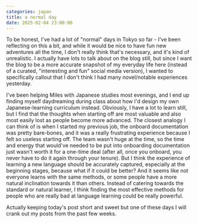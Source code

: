 ```yaml
---
categories: japan
title: a normal day
date: 2025-02-04 23:00:00
---
```


To be honest, I've had a lot of "normal" days in Tokyo so far - I've been reflecting on this a bit, and while it would be nice to have fun new adventures all the time, I don't really think that's necessary, and it's kind of unrealistic. I actually have lots to talk about on the blog still, but since I want the blog to be a more accurate snapshot of my everyday life here (instead of a curated, "interesting and fun" social media version), I wanted to specifically callout that I don't think I had many novel/notable experiences yesterday.

I've been helping Miles with Japanese studies most evenings, and I end up finding myself daydreaming during class about how I'd design my own Japanese-learning curriculum instead. Obviously, I have a lot to learn still, but I find that the thoughts when starting off are most valuable and also most easily lost as people become more advanced. The closest analogy I can think of is when I started my previous job, the onboard documentation was pretty bare-bones, and it was a really frustrating experience because I felt so useless starting off. The team wasn't huge at the time, so the time and energy that would've needed to be put into onboarding documentation just wasn't worth it for a one-time deal (after all, once you onboard, you never have to do it again through your tenure). But I think the experience of learning a new language should be accurately captured, especially at the beginning stages, because what if it could be better? And it seems like not everyone learns with the same methods, or some people have a more natural inclination towards it than others. Instead of catering towards the standard or natural learner, I think finding the most effective methods for people who are really bad at language learning could be really powerful.

Actually keeping today's post short and sweet but one of these days I will crank out my posts from the past few weeks.